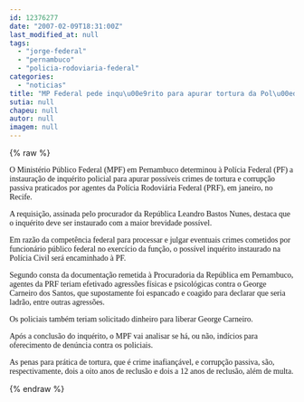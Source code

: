 ```yaml
---
id: 12376277
date: "2007-02-09T18:31:00Z"
last_modified_at: null
tags:
  - "jorge-federal"
  - "pernambuco"
  - "policia-rodoviaria-federal"
categories:
  - "noticias"
title: "MP Federal pede inqu\u00e9rito para apurar tortura da Pol\u00edcia Rodovi\u00e1ria Federal em Pernambuco"
sutia: null
chapeu: null
autor: null
imagem: null
---
```

{% raw %}
<p><P><FONT face=Verdana>O Ministério Público Federal (MPF) em Pernambuco determinou à Polícia Federal (PF) a instauração de inquérito policial para apurar possíveis crimes de tortura e corrupção passiva praticados por agentes da Polícia Rodoviária Federal (PRF), em janeiro, no Recife. </FONT></P></p>
<p><P><FONT face=Verdana>A requisição, assinada pelo procurador da República Leandro Bastos Nunes, destaca que o inquérito deve ser instaurado com a maior brevidade possível.</FONT></P></p>
<p><P><FONT face=Verdana>Em razão da competência federal para processar e julgar eventuais crimes cometidos por funcionário público federal no exercício da função, o possível inquérito instaurado na Polícia Civil será encaminhado à PF. </FONT></P></p>
<p><P><FONT face=Verdana>Segundo consta da documentação remetida à Procuradoria da República em Pernambuco, agentes da PRF teriam efetivado agressões físicas e psicológicas contra o George Carneiro dos Santos, que supostamente foi espancado e coagido para declarar que seria ladrão, entre outras agressões. </FONT></P></p>
<p><P><FONT face=Verdana>Os policiais também teriam solicitado dinheiro para liberar George Carneiro.</FONT></P></p>
<p><P><FONT face=Verdana>Após a conclusão do inquérito, o MPF vai analisar se há, ou não, indícios para oferecimento de denúncia contra os policiais. </FONT></P></p>
<p><P><FONT face=Verdana>As penas para prática de tortura, que é crime inafiançável, e corrupção passiva, são, respectivamente, dois a oito anos de reclusão e dois a 12 anos de reclusão, além de multa.</FONT></P> </p>
{% endraw %}